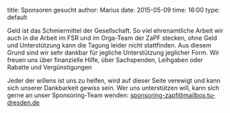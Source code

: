 title: Sponsoren gesucht
author: Marius
date: 2015-05-09
time: 16:00
type: default

Geld ist das Schmiermittel der Gesellschaft. 
So viel ehrenamtliche Arbeit wir auch in die Arbeit im FSR und im Orga-Team der ZaPF stecken, ohne Geld und Unterstützung kann die Tagung leider nicht stattfinden. Aus diesem Grund sind wir sehr dankbar für jegliche Unterstützung jeglicher Form. Wir freuen uns über finanzielle Hilfe, über Sachspenden, Leihgaben oder Rabatte und Vergünstigungen

Jeder der willens ist uns zu helfen, wird auf dieser Seite verewigt und kann sich unserer Dankbarkeit gewiss sein. Wer uns unterstützen will, kann sich gerne an unser Sponsoring-Team wenden: <sponsoring-zapf@mailbox.tu-dresden.de>